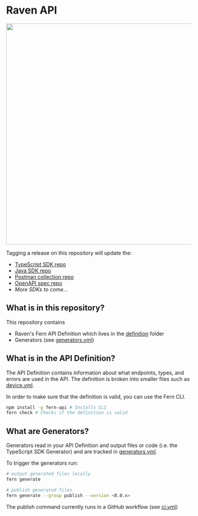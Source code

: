 # Raven API

<img src="https://user-images.githubusercontent.com/83524670/216442523-85bf9c86-a037-4cea-908b-0482be0acb7d.png" width="600">


Tagging a release on this repository will update the:

- [TypeScript SDK repo](https://github.com/ravenappdev/raven-node)
- [Java SDK repo](https://github.com/ravenappdev/raven-java)
- [Postman collection repo](https://github.com/ravenappdev/raven-postman)
- [OpenAPI spec repo](https://github.com/ravenappdev/raven-openapi)
- _More SDKs to come..._

## What is in this repository?

This repository contains

- Raven's Fern API Definition which lives in the [definition](./fern/api/definition/) folder
- Generators (see [generators.yml](./fern/api/generators.yml))

## What is in the API Definition?

The API Definition contains information about what endpoints, types, and errors are used in the API. The definition is broken into smaller files such as [device.yml](fern/api/definition/device.yml).

In order to make sure that the definition is valid, you can use the Fern CLI.

```bash
npm install -g fern-api # Installs CLI
fern check # Checks if the definition is valid
```

## What are Generators?

Generators read in your API Definition and output files or code (i.e. the TypeScript SDK Generator) and are tracked in [generators.yml](./fern/api/generators.yml).

To trigger the generators run:

```bash
# output generated files locally
fern generate

# publish generated files
fern generate --group publish --version <0.0.x>
```

The publish command currently runs in a GitHub workflow (see [ci.yml](.github/workflows/ci.yml#L32))
